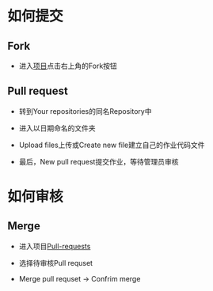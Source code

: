# 如何提交 #

## Fork ##

- 进入[项目](https://github.com/GY-SingularTeam/HelloWorld)点击右上角的Fork按钮
    
## Pull request ##

- 转到Your repositories的同名Repository中

- 进入以日期命名的文件夹

- Upload files上传或Create new file建立自己的作业代码文件

- 最后，New pull request提交作业，等待管理员审核

# 如何审核 #

## Merge #

- 进入项目[Pull-requests](https://github.com/GY-SingularTeam/HelloWorld/pulls)

- 选择待审核Pull requset

- Merge pull requset -> Confrim merge

